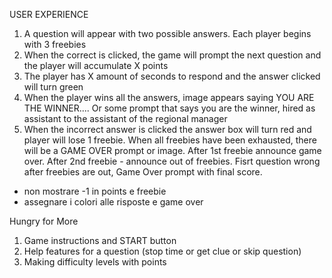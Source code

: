 USER EXPERIENCE

1. A question will appear with two possible answers. Each player begins with 3 freebies
2. When the correct is clicked, the game will prompt the next question and the player will accumulate X points
3. The player has X amount of seconds to respond and the answer clicked will turn green
4. When the player wins all the answers, image appears saying YOU ARE THE WINNER.... Or some prompt that says you are the winner, hired as assistant to the assistant of the regional manager
5. When the incorrect answer is clicked the answer box will turn red and player will lose 1 freebie. 
When all freebies have been exhausted, there will be a GAME OVER prompt or image. After 1st freebie announce game over. After 2nd freebie - announce out of freebies. Fisrt question wrong after freebies are out, Game Over prompt with final score.

- non mostrare -1 in points e freebie
- assegnare i colori alle risposte e game over


Hungry for More
1. Game instructions and START button
2. Help features for a question (stop time or get clue or skip question)
3. Making difficulty levels with points

